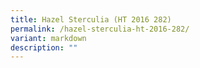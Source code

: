 ```yaml
---
title: Hazel Sterculia (HT 2016 282)
permalink: /hazel-sterculia-ht-2016-282/
variant: markdown
description: ""
---
```

